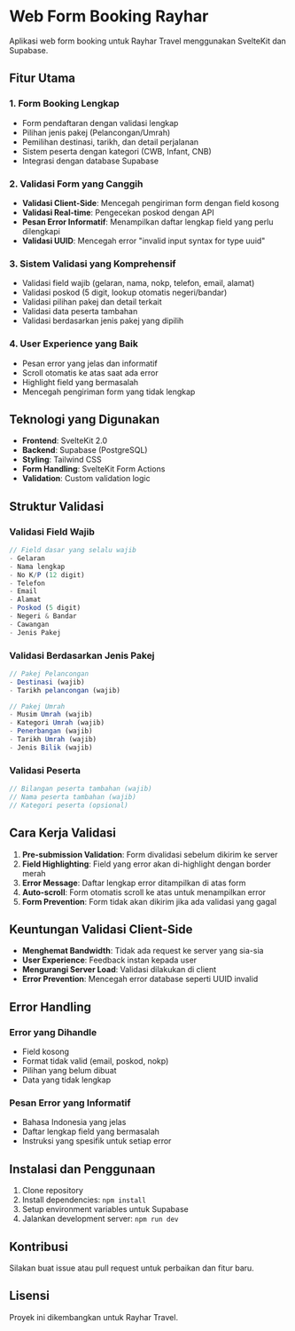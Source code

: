 # Web Form Booking Rayhar

Aplikasi web form booking untuk Rayhar Travel menggunakan SvelteKit dan Supabase.

## Fitur Utama

### 1. Form Booking Lengkap
- Form pendaftaran dengan validasi lengkap
- Pilihan jenis pakej (Pelancongan/Umrah)
- Pemilihan destinasi, tarikh, dan detail perjalanan
- Sistem peserta dengan kategori (CWB, Infant, CNB)
- Integrasi dengan database Supabase

### 2. Validasi Form yang Canggih
- **Validasi Client-Side**: Mencegah pengiriman form dengan field kosong
- **Validasi Real-time**: Pengecekan poskod dengan API
- **Pesan Error Informatif**: Menampilkan daftar lengkap field yang perlu dilengkapi
- **Validasi UUID**: Mencegah error "invalid input syntax for type uuid"

### 3. Sistem Validasi yang Komprehensif
- Validasi field wajib (gelaran, nama, nokp, telefon, email, alamat)
- Validasi poskod (5 digit, lookup otomatis negeri/bandar)
- Validasi pilihan pakej dan detail terkait
- Validasi data peserta tambahan
- Validasi berdasarkan jenis pakej yang dipilih

### 4. User Experience yang Baik
- Pesan error yang jelas dan informatif
- Scroll otomatis ke atas saat ada error
- Highlight field yang bermasalah
- Mencegah pengiriman form yang tidak lengkap

## Teknologi yang Digunakan

- **Frontend**: SvelteKit 2.0
- **Backend**: Supabase (PostgreSQL)
- **Styling**: Tailwind CSS
- **Form Handling**: SvelteKit Form Actions
- **Validation**: Custom validation logic

## Struktur Validasi

### Validasi Field Wajib
```javascript
// Field dasar yang selalu wajib
- Gelaran
- Nama lengkap
- No K/P (12 digit)
- Telefon
- Email
- Alamat
- Poskod (5 digit)
- Negeri & Bandar
- Cawangan
- Jenis Pakej
```

### Validasi Berdasarkan Jenis Pakej
```javascript
// Pakej Pelancongan
- Destinasi (wajib)
- Tarikh pelancongan (wajib)

// Pakej Umrah
- Musim Umrah (wajib)
- Kategori Umrah (wajib)
- Penerbangan (wajib)
- Tarikh Umrah (wajib)
- Jenis Bilik (wajib)
```

### Validasi Peserta
```javascript
// Bilangan peserta tambahan (wajib)
// Nama peserta tambahan (wajib)
// Kategori peserta (opsional)
```

## Cara Kerja Validasi

1. **Pre-submission Validation**: Form divalidasi sebelum dikirim ke server
2. **Field Highlighting**: Field yang error akan di-highlight dengan border merah
3. **Error Message**: Daftar lengkap error ditampilkan di atas form
4. **Auto-scroll**: Form otomatis scroll ke atas untuk menampilkan error
5. **Form Prevention**: Form tidak akan dikirim jika ada validasi yang gagal

## Keuntungan Validasi Client-Side

- **Menghemat Bandwidth**: Tidak ada request ke server yang sia-sia
- **User Experience**: Feedback instan kepada user
- **Mengurangi Server Load**: Validasi dilakukan di client
- **Error Prevention**: Mencegah error database seperti UUID invalid

## Error Handling

### Error yang Dihandle
- Field kosong
- Format tidak valid (email, poskod, nokp)
- Pilihan yang belum dibuat
- Data yang tidak lengkap

### Pesan Error yang Informatif
- Bahasa Indonesia yang jelas
- Daftar lengkap field yang bermasalah
- Instruksi yang spesifik untuk setiap error

## Instalasi dan Penggunaan

1. Clone repository
2. Install dependencies: `npm install`
3. Setup environment variables untuk Supabase
4. Jalankan development server: `npm run dev`

## Kontribusi

Silakan buat issue atau pull request untuk perbaikan dan fitur baru.

## Lisensi

Proyek ini dikembangkan untuk Rayhar Travel.
